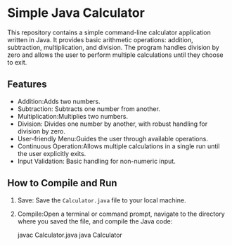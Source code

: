 # Simple Java Calculator

This repository contains a simple command-line calculator application written in Java. It provides basic arithmetic operations: addition, subtraction, multiplication, and division. The program handles division by zero and allows the user to perform multiple calculations until they choose to exit.

## Features

- Addition:Adds two numbers.
- Subtraction: Subtracts one number from another.
- Multiplication:Multiplies two numbers.
- Division: Divides one number by another, with robust handling for division by zero.
- User-friendly Menu:Guides the user through available operations.
- Continuous Operation:Allows multiple calculations in a single run until the user explicitly exits.
- Input Validation: Basic handling for non-numeric input.

## How to Compile and Run

1. Save: Save the `Calculator.java` file to your local machine.
2. Compile:Open a terminal or command prompt, navigate to the directory where you saved the file, and compile the Java code:

   javac Calculator.java
   java Calculator
